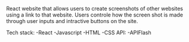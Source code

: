 React website that allows users to create screenshots of other websites using a link to that website. Users controle how the screen shot is made through user inputs and intractive buttons on the site.

Tech stack:
-React
-Javascript
-HTML
-CSS
API:
-APIFlash

